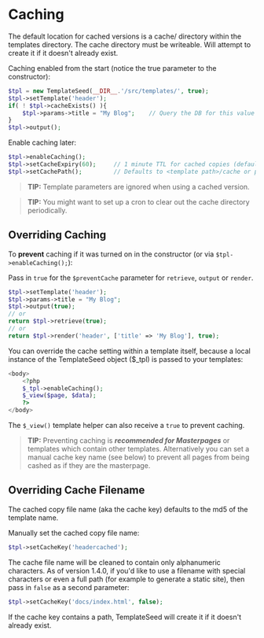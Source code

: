 # Caching

The default location for cached versions is a cache/ directory within the templates directory. The cache directory must be writeable. Will attempt to create it if it doesn't already exist.

Caching enabled from the start (notice the true parameter to the constructor):
```php
$tpl = new TemplateSeed(__DIR__.'/src/templates/', true);
$tpl->setTemplate('header');
if( ! $tpl->cacheExists() ){
	$tpl->params->title = "My Blog"; 	// Query the DB for this value or other time consuming steps.
}
$tpl->output();
```

Enable caching later:
```php
$tpl->enableCaching();
$tpl->setCacheExpiry(60);     // 1 minute TTL for cached copies (default is 1 hour).
$tpl->setCachePath();         // Defaults to <template path>/cache or pass in a path.
```

> **TIP:** Template parameters are ignored when using a cached version.

> **TIP:** You might want to set up a cron to clear out the cache directory periodically.

## Overriding Caching

To **prevent** caching if it was turned on in the constructor (or via `$tpl->enableCaching();`):

Pass in `true` for the `$preventCache` parameter for `retrieve`, `output` or `render`.
```php
$tpl->setTemplate('header');
$tpl->params->title = "My Blog";
$tpl->output(true);
// or
return $tpl->retrieve(true);
// or
return $tpl->render('header', ['title' => 'My Blog'], true);
```

You can override the cache setting within a template itself, because a local instance of the TemplateSeed object ($_tpl) is passed to your templates:
```php
<body>
    <?php
    $_tpl->enableCaching();
    $_view($page, $data);
    ?>
</body>
```

The `$_view()` template helper can also receive a `true` to prevent caching.

> **TIP:** Preventing caching is ***recommended for Masterpages*** or templates which contain other templates. Alternatively you can set a manual cache key name (see below) to prevent all pages from being cashed as if they are the masterpage.

## Overriding Cache Filename

The cached copy file name (aka the cache key) defaults to the md5 of the template name.

Manually set the cached copy file name:
```php
$tpl->setCacheKey('headercached');
```

The cache file name will be cleaned to contain only alphanumeric characters. As of version 1.4.0, if you'd like to use a filename with special characters or even a full path (for example to generate a static site), then pass in `false` as a second parameter:
```php
$tpl->setCacheKey('docs/index.html', false);
```

If the cache key contains a path, TemplateSeed will create it if it doesn't already exist.